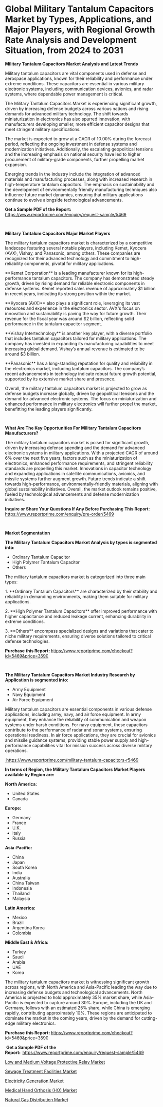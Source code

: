<p><h1>Global Military Tantalum Capacitors Market by Types, Applications, and Major Players, with Regional Growth Rate Analysis and Development Situation, from 2024 to 2031</h1></p><p><strong>Military Tantalum Capacitors Market Analysis and Latest Trends</strong></p>
<p><p>Military tantalum capacitors are vital components used in defense and aerospace applications, known for their reliability and performance under extreme conditions. These capacitors are essential in various military electronic systems, including communication devices, avionics, and radar systems, where dependable power management is critical.</p><p>The Military Tantalum Capacitors Market is experiencing significant growth, driven by increasing defense budgets across various nations and rising demands for advanced military technology. The shift towards miniaturization in electronics has also spurred innovation, with manufacturers developing smaller, more efficient capacitor designs that meet stringent military specifications.</p><p>The market is expected to grow at a CAGR of 10.00% during the forecast period, reflecting the ongoing investment in defense systems and modernization initiatives. Additionally, the escalating geopolitical tensions and the increasing emphasis on national security have led to higher procurement of military-grade components, further propelling market expansion.</p><p>Emerging trends in the industry include the integration of advanced materials and manufacturing processes, along with increased research in high-temperature tantalum capacitors. The emphasis on sustainability and the development of environmentally friendly manufacturing techniques also influence future market dynamics, ensuring that military applications continue to evolve alongside technological advancements.</p></p>
<p><strong>Get a Sample PDF of the Report:&nbsp;</strong> <a href="https://www.reportprime.com/enquiry/request-sample/5469">https://www.reportprime.com/enquiry/request-sample/5469</a></p>
<p>&nbsp;</p>
<p><strong>Military Tantalum Capacitors Major Market Players</strong></p>
<p><p>The military tantalum capacitors market is characterized by a competitive landscape featuring several notable players, including Kemet, Kyocera (AVX), Vishay, and Panasonic, among others. These companies are recognized for their advanced technology and commitment to high-reliability components, pivotal for military applications.</p><p>**Kemet Corporation** is a leading manufacturer known for its high-performance tantalum capacitors. The company has demonstrated steady growth, driven by rising demand for reliable electronic components in defense systems. Kemet reported sales revenue of approximately $1 billion in recent years, indicating its strong position within the market.</p><p>**Kyocera (AVX)** also plays a significant role, leveraging its vast resources and experience in the electronics sector. AVX's focus on innovation and sustainability is paving the way for future growth. Their revenue for the fiscal year was around $2 billion, reflecting solid performance in the tantalum capacitor segment.</p><p>**Vishay Intertechnology** is another key player, with a diverse portfolio that includes tantalum capacitors tailored for military applications. The company has invested in expanding its manufacturing capabilities to meet increasing global demand. Vishay’s annual revenue is estimated to be around $3 billion.</p><p>**Panasonic** has a long-standing reputation for quality and reliability in the electronics market, including tantalum capacitors. The company’s recent advancements in technology indicate robust future growth potential, supported by its extensive market share and presence.</p><p>Overall, the military tantalum capacitors market is projected to grow as defense budgets increase globally, driven by geopolitical tensions and the demand for advanced electronic systems. The focus on miniaturization and enhanced performance in military electronics will further propel the market, benefitting the leading players significantly.</p></p>
<p>&nbsp;</p>
<p><strong>What Are The Key Opportunities For Military Tantalum Capacitors Manufacturers?</strong></p>
<p><p>The military tantalum capacitors market is poised for significant growth, driven by increasing defense spending and the demand for advanced electronic systems in military applications. With a projected CAGR of around 6% over the next five years, factors such as the miniaturization of electronics, enhanced performance requirements, and stringent reliability standards are propelling this market. Innovations in capacitor technology and expanding applications in satellite communications, avionics, and missile systems further augment growth. Future trends indicate a shift towards high-performance, environmentally-friendly materials, aligning with global sustainability initiatives. Overall, the market outlook remains positive, fueled by technological advancements and defense modernization initiatives.</p></p>
<p><strong>Inquire or Share Your Questions If Any Before Purchasing This Report:</strong> <a href="https://www.reportprime.com/enquiry/pre-order/5469">https://www.reportprime.com/enquiry/pre-order/5469</a></p>
<p>&nbsp;</p>
<p><strong>Market Segmentation</strong></p>
<p><strong>The Military Tantalum Capacitors Market Analysis by types is segmented into:</strong></p>
<p><ul><li>Ordinary Tantalum Capacitor</li><li>High Polymer Tantalum Capacitor</li><li>Others</li></ul></p>
<p><p>The military tantalum capacitors market is categorized into three main types: </p><p>1. **Ordinary Tantalum Capacitors** are characterized by their stability and reliability in demanding environments, making them suitable for military applications. </p><p>2. **High Polymer Tantalum Capacitors** offer improved performance with higher capacitance and reduced leakage current, enhancing durability in extreme conditions. </p><p>3. **Others** encompass specialized designs and variations that cater to niche military requirements, ensuring diverse solutions tailored to critical defense technologies.</p></p>
<p><strong>Purchase this Report:&nbsp;</strong><a href="https://www.reportprime.com/checkout?id=5469&price=3590">https://www.reportprime.com/checkout?id=5469&price=3590</a></p>
<p>&nbsp;</p>
<p><strong>The Military Tantalum Capacitors Market Industry Research by Application is segmented into:</strong></p>
<p><ul><li>Army Equipment</li><li>Navy Equipment</li><li>Air Force Equipment</li></ul></p>
<p><p>Military tantalum capacitors are essential components in various defense applications, including army, navy, and air force equipment. In army equipment, they enhance the reliability of communication and weapon systems under harsh conditions. For navy equipment, these capacitors contribute to the performance of radar and sonar systems, ensuring operational readiness. In air force applications, they are crucial for avionics and missile guidance systems, providing stable power supply and high-performance capabilities vital for mission success across diverse military operations.</p></p>
<p><a href="https://www.reportprime.com/military-tantalum-capacitors-r5469">&nbsp;https://www.reportprime.com/military-tantalum-capacitors-r5469</a></p>
<p><strong>In terms of Region, the Military Tantalum Capacitors Market Players available by Region are:</strong></p>
<p>
    <p> <strong> North America: </strong>
        <ul>
            <li>United States</li>
            <li>Canada</li>
        </ul>
        </p> 
    <p> <strong> Europe: </strong>
        <ul>
            <li>Germany</li>
            <li>France</li>
            <li>U.K.</li>
            <li>Italy</li>
            <li>Russia</li>
        </ul>
        </p> 
    <p> <strong> Asia-Pacific: </strong>
        <ul>
            <li>China</li>
            <li>Japan</li>
            <li>South Korea</li>
            <li>India</li>
            <li>Australia</li>
            <li>China Taiwan</li>
            <li>Indonesia</li>
            <li>Thailand</li>
            <li>Malaysia</li>
        </ul>
        </p> 
    <p> <strong> Latin America: </strong>
        <ul>
            <li>Mexico</li>
            <li>Brazil</li>
            <li>Argentina Korea</li>
            <li>Colombia</li>
        </ul>
        </p> 
    <p> <strong> Middle East & Africa: </strong>
        <ul>
            <li>Turkey</li>
            <li>Saudi</li>
            <li>Arabia</li>
            <li>UAE</li>
            <li>Korea</li>
        </ul>
    </p>
    </p>
<p><p>The military tantalum capacitors market is witnessing significant growth across regions, with North America and Asia-Pacific leading the way due to increasing defense budgets and technological advancements. North America is projected to hold approximately 35% market share, while Asia-Pacific is expected to capture around 30%. Europe, including the UK and Germany, follows with an estimated 25% share, while China is emerging rapidly, contributing approximately 10%. These regions are anticipated to dominate the market in the coming years, driven by the demand for cutting-edge military electronics.</p></p>
<p><strong>Purchase this Report: </strong><a href="https://www.reportprime.com/checkout?id=5469&price=3590">https://www.reportprime.com/checkout?id=5469&price=3590</a></p>
<p>&nbsp;<strong>Get a Sample PDF of the Report:&nbsp;&nbsp;</strong><a href="https://www.reportprime.com/enquiry/request-sample/5469">https://www.reportprime.com/enquiry/request-sample/5469</a></p>
<p><strong></strong></p>
<p><p><a href="https://issuu.com/reportprime-2/docs/low-and-medium-voltage-protective-r_b8a2f31b918e57">Low and Medium Voltage Protective Relay Market</a></p><p><a href="https://www.linkedin.com/pulse/global-sewage-treatment-facilities-market-size-share-analysis-kwv9f?trackingId=j5MqyGLhQOiu3xwBHIZwEg%3D%3D">Sewage Treatment Facilities Market</a></p><p><a href="https://www.linkedin.com/pulse/what-driving-global-electricity-generation-market-dive-trends-iwdxf?trackingId=OYEYLRdPQ%2Fy18sUHTTt%2FjA%3D%3D">Electricity Generation Market</a></p><p><a href="https://issuu.com/reportprime-2/docs/medical-hand-orthosis-ho-market-siz_63a18ff9eb4e29">Medical Hand Orthosis (HO) Market</a></p><p><a href="https://www.linkedin.com/pulse/global-natural-gas-distribution-market-trends-analysis-future-dwzuf?trackingId=2RNlblc9Qh%2BNHZYL1LRfzg%3D%3D">Natural Gas Distribution Market</a></p></p>